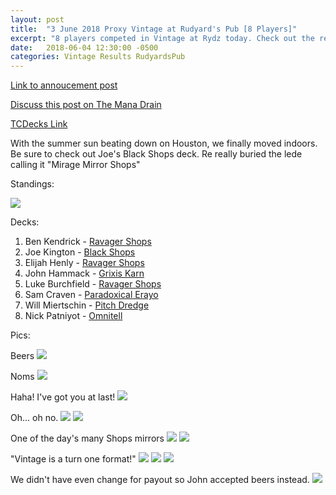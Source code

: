 ```yaml
---
layout: post
title:  "3 June 2018 Proxy Vintage at Rudyard's Pub [8 Players]"
excerpt: "8 players competed in Vintage at Rydz today. Check out the results!"
date:   2018-06-04 12:30:00 -0500
categories: Vintage Results RudyardsPub
---
```


[Link to annoucement post](http://themanadrain.com/topic/1950/6-3-2018-houston-tx-100-proxy-vintage-rudyard-s-pub)

[Discuss this post on The Mana Drain](http://themanadrain.com/topic/1971/3-june-2018-proxy-vintage-rudyard-s-pub-8-players)

[TCDecks Link](http://tcdecks.net/deck.php?id=27695)

With the summer sun beating down on Houston, we finally moved indoors. Be sure to check out Joe's Black Shops deck. Re really buried the lede calling it "Mirage Mirror Shops"

Standings:

![](https://images.lonestarlhurgoyfs.com/2018/06/03/standings.png)

Decks:

1. Ben Kendrick - [Ravager Shops](https://images.lonestarlhurgoyfs.com/2018/06/03/deck-1.jpg)
2. Joe Kington - [Black Shops](https://images.lonestarlhurgoyfs.com/2018/06/03/deck-2.jpg)
3. Elijah Henly - [Ravager Shops](https://images.lonestarlhurgoyfs.com/2018/06/03/deck-3.jpg)
4. John Hammack - [Grixis Karn](https://images.lonestarlhurgoyfs.com/2018/06/03/deck-4.jpg)
5. Luke Burchfield - [Ravager Shops](https://images.lonestarlhurgoyfs.com/2018/06/03/deck-5.jpg)
6. Sam Craven - [Paradoxical Erayo](https://images.lonestarlhurgoyfs.com/2018/06/03/deck-6.jpg)
7. Will Miertschin - [Pitch Dredge](https://images.lonestarlhurgoyfs.com/2018/06/03/deck-7.jpg)
8. Nick Patniyot - [Omnitell](https://images.lonestarlhurgoyfs.com/2018/06/03/deck-8.jpg)

Pics:

Beers
![](https://images.lonestarlhurgoyfs.com/2018/06/03/1.jpg)

Noms
![](https://images.lonestarlhurgoyfs.com/2018/06/03/2.jpg)

Haha! I've got you at last!
![](https://images.lonestarlhurgoyfs.com/2018/06/03/3.jpg)

Oh... oh no.
![](https://images.lonestarlhurgoyfs.com/2018/06/03/4.jpg)
![](https://images.lonestarlhurgoyfs.com/2018/06/03/5.jpg)

One of the day's many Shops mirrors
![](https://images.lonestarlhurgoyfs.com/2018/06/03/6.jpg)
![](https://images.lonestarlhurgoyfs.com/2018/06/03/7.jpg)

"Vintage is a turn one format!"
![](https://images.lonestarlhurgoyfs.com/2018/06/03/8.jpg)
![](https://images.lonestarlhurgoyfs.com/2018/06/03/9.jpg)
![](https://images.lonestarlhurgoyfs.com/2018/06/03/10.jpg)

We didn't have even change for payout so John accepted beers instead.
![](https://images.lonestarlhurgoyfs.com/2018/06/03/11.jpg)